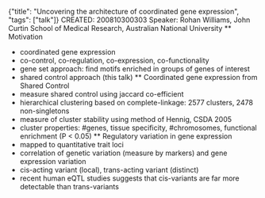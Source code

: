 {"title": "Uncovering the architecture of coordinated gene expression", "tags": ["talk"]}
CREATED: 200810300303
Speaker: Rohan Williams, John Curtin School of Medical Research, Australian National University
** Motivation
 * coordinated gene expression
 * co-control, co-regulation, co-expression, co-functionality
 * gene set approach: find motifs enriched in groups of genes of interest
 * shared control approach (this talk)
** Coordinated gene expression from Shared Control
 * measure shared control using jaccard co-efficient
 * hierarchical clustering based on complete-linkage: 2577 clusters, 2478 non-singletons
 * measure of cluster stability using method of Hennig, CSDA 2005
 * cluster properties: #genes, tissue specificity, #chromosomes, functional enrichment (P < 0.05)
** Regulatory variation in gene expression
 * mapped to quantitative trait loci
 * correlation of genetic variation (measure by markers) and gene expression variation
 * cis-acting variant (local), trans-acting variant (distinct)
 * recent human eQTL studies suggests that cis-variants are far more detectable than trans-variants

